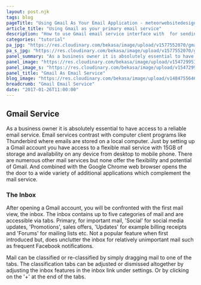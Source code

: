 ```yaml
---
layout: post.njk
tags: blog
pageTitle: "Using Gmail As Your Email Application - meteorwebsitedesign.com"
article_title: "Using Gmail as your primary email service"
description: "How to use Gmail email service interface with  for sending and receiving emails."
categories: "tutorial"
pa_jpg: "https://res.cloudinary.com/bekasa/image/upload/v1577552070/gmail_new_qrwrgi.jpg"
pa_s_jpg: "https://res.cloudinary.com/bekasa/image/upload/v1577552070/gmail_new_lw7pju.webp"
panel_summary: "As a business owner it is absolutely essential to have access to a reliable email service. Email services contrast with computer client programs like Thunderbird where emails are stored on a local computer"
panel_image: "https://res.cloudinary.com/bekasa/image/upload/v1547299518/mail_wvtsk7.webp"
panel_image_s: "https://res.cloudinary.com/bekasa/image/upload/v1547299519/mail_s_jawe5k.webp"
panel_title: "Gmail As Email Service"
blog_image: "https://res.cloudinary.com/bekasa/image/upload/v1484755646/gmail-min_ihnokh.png"
breadcrumb: "Gmail Email Service"
date: "2017-01-26T11:00:00"
---
```

## Gmail Service
As a business owner it is absolutely essential to have access to a reliable email service. Email services contrast with computer client programs like Thunderbird where emails are stored on a local computer.
Just by setting up a Gmail account you have access to a flexible mail service with 15GB of storage and availability on any device from desktop to mobile phone.
There are numerous other mail services but none offer the flexibility and potential of Gmail. And combined with the Google Chrome web browser opens the the door to a wide variety of additional applications which complement the mail service.

### The Inbox
After opening a Gmail account, you will be confronted with the first mail view, the inbox. The inbox contains up to five categories of mail and are accessible via tabs. Primary, for important mail, 'Social' for social media updates, 'Promotions', sales offers, 'Updates' for example billing receipts and 'Forums' for mailing lists etc. Not a popular feature when first introduced but, does unclutter the inbox for relatively unimportant mail such as frequent Facebook notifications. 

Mail can be classified or re-classified by simply dragging mail to one of the tabs. The classification tabs can be adjusted or dismissed altogether by adjusting the inbox features in the inbox link under settings. Or by clicking on the '+' at the end of the tabs.


